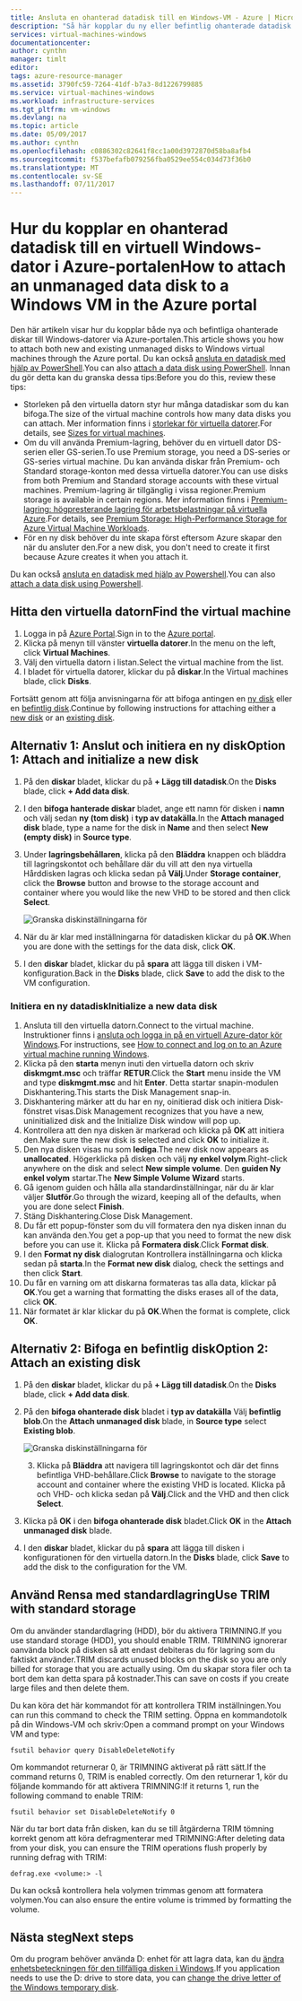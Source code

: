 ```yaml
---
title: Ansluta en ohanterad datadisk till en Windows-VM - Azure | Microsoft Docs
description: "Så här kopplar du ny eller befintlig ohanterade datadisk till en virtuell Windows-dator i Azure-portalen med hjälp av Resource Manager-distributionsmodellen."
services: virtual-machines-windows
documentationcenter: 
author: cynthn
manager: timlt
editor: 
tags: azure-resource-manager
ms.assetid: 3790fc59-7264-41df-b7a3-8d1226799885
ms.service: virtual-machines-windows
ms.workload: infrastructure-services
ms.tgt_pltfrm: vm-windows
ms.devlang: na
ms.topic: article
ms.date: 05/09/2017
ms.author: cynthn
ms.openlocfilehash: c0886302c82641f8cc1a00d3972870d58ba8afb4
ms.sourcegitcommit: f537befafb079256fba0529ee554c034d73f36b0
ms.translationtype: MT
ms.contentlocale: sv-SE
ms.lasthandoff: 07/11/2017
---
```

# <a name="how-to-attach-an-unmanaged-data-disk-to-a-windows-vm-in-the-azure-portal"></a><span data-ttu-id="843d0-103">Hur du kopplar en ohanterad datadisk till en virtuell Windows-dator i Azure-portalen</span><span class="sxs-lookup"><span data-stu-id="843d0-103">How to attach an unmanaged data disk to a Windows VM in the Azure portal</span></span>

<span data-ttu-id="843d0-104">Den här artikeln visar hur du kopplar både nya och befintliga ohanterade diskar till Windows-datorer via Azure-portalen.</span><span class="sxs-lookup"><span data-stu-id="843d0-104">This article shows you how to attach both new and existing unmanaged disks to Windows virtual machines through the Azure portal.</span></span> <span data-ttu-id="843d0-105">Du kan också [ansluta en datadisk med hjälp av PowerShell](./attach-disk-ps.md).</span><span class="sxs-lookup"><span data-stu-id="843d0-105">You can also [attach a data disk using PowerShell](./attach-disk-ps.md).</span></span> <span data-ttu-id="843d0-106">Innan du gör detta kan du granska dessa tips:</span><span class="sxs-lookup"><span data-stu-id="843d0-106">Before you do this, review these tips:</span></span>

* <span data-ttu-id="843d0-107">Storleken på den virtuella datorn styr hur många datadiskar som du kan bifoga.</span><span class="sxs-lookup"><span data-stu-id="843d0-107">The size of the virtual machine controls how many data disks you can attach.</span></span> <span data-ttu-id="843d0-108">Mer information finns i [storlekar för virtuella datorer](sizes.md).</span><span class="sxs-lookup"><span data-stu-id="843d0-108">For details, see [Sizes for virtual machines](sizes.md).</span></span>
* <span data-ttu-id="843d0-109">Om du vill använda Premium-lagring, behöver du en virtuell dator DS-serien eller GS-serien.</span><span class="sxs-lookup"><span data-stu-id="843d0-109">To use Premium storage, you need a DS-series or GS-series virtual machine.</span></span> <span data-ttu-id="843d0-110">Du kan använda diskar från Premium- och Standard storage-konton med dessa virtuella datorer.</span><span class="sxs-lookup"><span data-stu-id="843d0-110">You can use disks from both Premium and Standard storage accounts with these virtual machines.</span></span> <span data-ttu-id="843d0-111">Premium-lagring är tillgänglig i vissa regioner.</span><span class="sxs-lookup"><span data-stu-id="843d0-111">Premium storage is available in certain regions.</span></span> <span data-ttu-id="843d0-112">Mer information finns i [Premium-lagring: högpresterande lagring för arbetsbelastningar på virtuella Azure](../../storage/storage-premium-storage.md?toc=%2fazure%2fvirtual-machines%2fwindows%2ftoc.json).</span><span class="sxs-lookup"><span data-stu-id="843d0-112">For details, see [Premium Storage: High-Performance Storage for Azure Virtual Machine Workloads](../../storage/storage-premium-storage.md?toc=%2fazure%2fvirtual-machines%2fwindows%2ftoc.json).</span></span>
* <span data-ttu-id="843d0-113">För en ny disk behöver du inte skapa först eftersom Azure skapar den när du ansluter den.</span><span class="sxs-lookup"><span data-stu-id="843d0-113">For a new disk, you don't need to create it first because Azure creates it when you attach it.</span></span>


<span data-ttu-id="843d0-114">Du kan också [ansluta en datadisk med hjälp av Powershell](attach-disk-ps.md).</span><span class="sxs-lookup"><span data-stu-id="843d0-114">You can also [attach a data disk using Powershell](attach-disk-ps.md).</span></span>


## <a name="find-the-virtual-machine"></a><span data-ttu-id="843d0-115">Hitta den virtuella datorn</span><span class="sxs-lookup"><span data-stu-id="843d0-115">Find the virtual machine</span></span>
1. <span data-ttu-id="843d0-116">Logga in på [Azure Portal](https://portal.azure.com/).</span><span class="sxs-lookup"><span data-stu-id="843d0-116">Sign in to the [Azure portal](https://portal.azure.com/).</span></span>
2. <span data-ttu-id="843d0-117">Klicka på menyn till vänster **virtuella datorer**.</span><span class="sxs-lookup"><span data-stu-id="843d0-117">In the menu on the left, click **Virtual Machines**.</span></span>
3. <span data-ttu-id="843d0-118">Välj den virtuella datorn i listan.</span><span class="sxs-lookup"><span data-stu-id="843d0-118">Select the virtual machine from the list.</span></span>
4. <span data-ttu-id="843d0-119">I bladet för virtuella datorer, klickar du på **diskar**.</span><span class="sxs-lookup"><span data-stu-id="843d0-119">In the Virtual machines blade, click **Disks**.</span></span>
   
<span data-ttu-id="843d0-120">Fortsätt genom att följa anvisningarna för att bifoga antingen en [ny disk](#option-1-attach-a-new-disk) eller en [befintlig disk](#option-2-attach-an-existing-disk).</span><span class="sxs-lookup"><span data-stu-id="843d0-120">Continue by following instructions for attaching either a [new disk](#option-1-attach-a-new-disk) or an [existing disk](#option-2-attach-an-existing-disk).</span></span>

## <a name="option-1-attach-and-initialize-a-new-disk"></a><span data-ttu-id="843d0-121">Alternativ 1: Anslut och initiera en ny disk</span><span class="sxs-lookup"><span data-stu-id="843d0-121">Option 1: Attach and initialize a new disk</span></span>
1. <span data-ttu-id="843d0-122">På den **diskar** bladet, klickar du på **+ Lägg till datadisk**.</span><span class="sxs-lookup"><span data-stu-id="843d0-122">On the **Disks** blade, click **+ Add data disk**.</span></span>
2. <span data-ttu-id="843d0-123">I den **bifoga hanterade diskar** bladet, ange ett namn för disken i **namn** och välj sedan **ny (tom disk)** i **typ av datakälla**.</span><span class="sxs-lookup"><span data-stu-id="843d0-123">In the **Attach managed disk** blade, type a name for the disk in **Name** and then select **New (empty disk)** in **Source type**.</span></span>
3. <span data-ttu-id="843d0-124">Under **lagringsbehållaren**, klicka på den **Bläddra** knappen och bläddra till lagringskontot och behållare där du vill att den nya virtuella Hårddisken lagras och klicka sedan på **Välj**.</span><span class="sxs-lookup"><span data-stu-id="843d0-124">Under **Storage container**, click the **Browse** button and browse to the storage account and container where you would like the new VHD to be stored and then click **Select**.</span></span> 
  
   ![Granska diskinställningarna för](./media/attach-disk-portal/attach-empty-unmanaged.png)
   
3. <span data-ttu-id="843d0-126">När du är klar med inställningarna för datadisken klickar du på **OK**.</span><span class="sxs-lookup"><span data-stu-id="843d0-126">When you are done with the settings for the data disk, click **OK**.</span></span>
4. <span data-ttu-id="843d0-127">I den **diskar** bladet, klickar du på **spara** att lägga till disken i VM-konfiguration.</span><span class="sxs-lookup"><span data-stu-id="843d0-127">Back in the **Disks** blade, click **Save** to add the disk to the VM configuration.</span></span>


### <a name="initialize-a-new-data-disk"></a><span data-ttu-id="843d0-128">Initiera en ny datadisk</span><span class="sxs-lookup"><span data-stu-id="843d0-128">Initialize a new data disk</span></span>

1. <span data-ttu-id="843d0-129">Ansluta till den virtuella datorn.</span><span class="sxs-lookup"><span data-stu-id="843d0-129">Connect to the virtual machine.</span></span> <span data-ttu-id="843d0-130">Instruktioner finns i [ansluta och logga in på en virtuell Azure-dator kör Windows](connect-logon.md?toc=%2fazure%2fvirtual-machines%2fwindows%2ftoc.json).</span><span class="sxs-lookup"><span data-stu-id="843d0-130">For instructions, see [How to connect and log on to an Azure virtual machine running Windows](connect-logon.md?toc=%2fazure%2fvirtual-machines%2fwindows%2ftoc.json).</span></span>
1. <span data-ttu-id="843d0-131">Klicka på den **starta** menyn inuti den virtuella datorn och skriv **diskmgmt.msc** och träffar **RETUR**.</span><span class="sxs-lookup"><span data-stu-id="843d0-131">Click the **Start** menu inside the VM and type **diskmgmt.msc** and hit **Enter**.</span></span> <span data-ttu-id="843d0-132">Detta startar snapin-modulen Diskhantering.</span><span class="sxs-lookup"><span data-stu-id="843d0-132">This starts the Disk Management snap-in.</span></span>
2. <span data-ttu-id="843d0-133">Diskhantering märker att du har en ny, oinitierad disk och initiera Disk-fönstret visas.</span><span class="sxs-lookup"><span data-stu-id="843d0-133">Disk Management recognizes that you have a new, uninitialized disk and the Initialize Disk window will pop up.</span></span>
3. <span data-ttu-id="843d0-134">Kontrollera att den nya disken är markerad och klicka på **OK** att initiera den.</span><span class="sxs-lookup"><span data-stu-id="843d0-134">Make sure the new disk is selected and click **OK** to initialize it.</span></span>
4. <span data-ttu-id="843d0-135">Den nya disken visas nu som **lediga**.</span><span class="sxs-lookup"><span data-stu-id="843d0-135">The new disk now appears as **unallocated**.</span></span> <span data-ttu-id="843d0-136">Högerklicka på disken och välj **ny enkel volym**.</span><span class="sxs-lookup"><span data-stu-id="843d0-136">Right-click anywhere on the disk and select **New simple volume**.</span></span> <span data-ttu-id="843d0-137">Den **guiden Ny enkel volym** startar.</span><span class="sxs-lookup"><span data-stu-id="843d0-137">The **New Simple Volume Wizard** starts.</span></span>
5. <span data-ttu-id="843d0-138">Gå igenom guiden och hålla alla standardinställningar, när du är klar väljer **Slutför**.</span><span class="sxs-lookup"><span data-stu-id="843d0-138">Go through the wizard, keeping all of the defaults, when you are done select **Finish**.</span></span>
6. <span data-ttu-id="843d0-139">Stäng Diskhantering.</span><span class="sxs-lookup"><span data-stu-id="843d0-139">Close Disk Management.</span></span>
7. <span data-ttu-id="843d0-140">Du får ett popup-fönster som du vill formatera den nya disken innan du kan använda den.</span><span class="sxs-lookup"><span data-stu-id="843d0-140">You get a pop-up that you need to format the new disk before you can use it.</span></span> <span data-ttu-id="843d0-141">Klicka på **Formatera disk**.</span><span class="sxs-lookup"><span data-stu-id="843d0-141">Click **Format disk**.</span></span>
8. <span data-ttu-id="843d0-142">I den **Format ny disk** dialogrutan Kontrollera inställningarna och klicka sedan på **starta**.</span><span class="sxs-lookup"><span data-stu-id="843d0-142">In the **Format new disk** dialog, check the settings and then click **Start**.</span></span>
9. <span data-ttu-id="843d0-143">Du får en varning om att diskarna formateras tas alla data, klickar på **OK**.</span><span class="sxs-lookup"><span data-stu-id="843d0-143">You get a warning that formatting the disks erases all of the data, click **OK**.</span></span>
10. <span data-ttu-id="843d0-144">När formatet är klar klickar du på **OK**.</span><span class="sxs-lookup"><span data-stu-id="843d0-144">When the format is complete, click **OK**.</span></span>


## <a name="option-2-attach-an-existing-disk"></a><span data-ttu-id="843d0-145">Alternativ 2: Bifoga en befintlig disk</span><span class="sxs-lookup"><span data-stu-id="843d0-145">Option 2: Attach an existing disk</span></span>
1. <span data-ttu-id="843d0-146">På den **diskar** bladet, klickar du på **+ Lägg till datadisk**.</span><span class="sxs-lookup"><span data-stu-id="843d0-146">On the **Disks** blade, click **+ Add data disk**.</span></span>
2. <span data-ttu-id="843d0-147">På den **bifoga ohanterade disk** bladet i **typ av datakälla** Välj **befintlig blob**.</span><span class="sxs-lookup"><span data-stu-id="843d0-147">On the **Attach unmanaged disk** blade, in **Source type** select **Existing blob**.</span></span>

    ![Granska diskinställningarna för](./media/attach-disk-portal/attach-existing-unmanaged.png)

    3. <span data-ttu-id="843d0-149">Klicka på **Bläddra** att navigera till lagringskontot och där det finns befintliga VHD-behållare.</span><span class="sxs-lookup"><span data-stu-id="843d0-149">Click **Browse** to navigate to the storage account and container where the existing VHD is located.</span></span> <span data-ttu-id="843d0-150">Klicka på och VHD- och klicka sedan på **Välj**.</span><span class="sxs-lookup"><span data-stu-id="843d0-150">Click and the VHD and then click **Select**.</span></span>
4. <span data-ttu-id="843d0-151">Klicka på **OK** i den **bifoga ohanterade disk** bladet.</span><span class="sxs-lookup"><span data-stu-id="843d0-151">Click **OK** in the **Attach unmanaged disk** blade.</span></span>
5. <span data-ttu-id="843d0-152">I den **diskar** bladet, klickar du på **spara** att lägga till disken i konfigurationen för den virtuella datorn.</span><span class="sxs-lookup"><span data-stu-id="843d0-152">In the **Disks** blade, click **Save** to add the disk to the configuration for the VM.</span></span>
   


## <a name="use-trim-with-standard-storage"></a><span data-ttu-id="843d0-153">Använd Rensa med standardlagring</span><span class="sxs-lookup"><span data-stu-id="843d0-153">Use TRIM with standard storage</span></span>

<span data-ttu-id="843d0-154">Om du använder standardlagring (HDD), bör du aktivera TRIMNING.</span><span class="sxs-lookup"><span data-stu-id="843d0-154">If you use standard storage (HDD), you should enable TRIM.</span></span> <span data-ttu-id="843d0-155">TRIMNING ignorerar oanvända block på disken så att endast debiteras du för lagring som du faktiskt använder.</span><span class="sxs-lookup"><span data-stu-id="843d0-155">TRIM discards unused blocks on the disk so you are only billed for storage that you are actually using.</span></span> <span data-ttu-id="843d0-156">Om du skapar stora filer och ta bort dem kan detta spara på kostnader.</span><span class="sxs-lookup"><span data-stu-id="843d0-156">This can save on costs if you create large files and then delete them.</span></span> 

<span data-ttu-id="843d0-157">Du kan köra det här kommandot för att kontrollera TRIM inställningen.</span><span class="sxs-lookup"><span data-stu-id="843d0-157">You can run this command to check the TRIM setting.</span></span> <span data-ttu-id="843d0-158">Öppna en kommandotolk på din Windows-VM och skriv:</span><span class="sxs-lookup"><span data-stu-id="843d0-158">Open a command prompt on your Windows VM and type:</span></span>

```
fsutil behavior query DisableDeleteNotify
```

<span data-ttu-id="843d0-159">Om kommandot returnerar 0, är TRIMNING aktiverat på rätt sätt.</span><span class="sxs-lookup"><span data-stu-id="843d0-159">If the command returns 0, TRIM is enabled correctly.</span></span> <span data-ttu-id="843d0-160">Om den returnerar 1, kör du följande kommando för att aktivera TRIMNING:</span><span class="sxs-lookup"><span data-stu-id="843d0-160">If it returns 1, run the following command to enable TRIM:</span></span>
```
fsutil behavior set DisableDeleteNotify 0
```

<span data-ttu-id="843d0-161">När du tar bort data från disken, kan du se till åtgärderna TRIM tömning korrekt genom att köra defragmenterar med TRIMNING:</span><span class="sxs-lookup"><span data-stu-id="843d0-161">After deleting data from your disk, you can ensure the TRIM operations flush properly by running defrag with TRIM:</span></span>

```
defrag.exe <volume:> -l
```

<span data-ttu-id="843d0-162">Du kan också kontrollera hela volymen trimmas genom att formatera volymen.</span><span class="sxs-lookup"><span data-stu-id="843d0-162">You can also ensure the entire volume is trimmed by formatting the volume.</span></span>


## <a name="next-steps"></a><span data-ttu-id="843d0-163">Nästa steg</span><span class="sxs-lookup"><span data-stu-id="843d0-163">Next steps</span></span>
<span data-ttu-id="843d0-164">Om du program behöver använda D: enhet för att lagra data, kan du [ändra enhetsbeteckningen för den tillfälliga disken i Windows](change-drive-letter.md?toc=%2fazure%2fvirtual-machines%2fwindows%2fclassic%2ftoc.json).</span><span class="sxs-lookup"><span data-stu-id="843d0-164">If you application needs to use the D: drive to store data, you can [change the drive letter of the Windows temporary disk](change-drive-letter.md?toc=%2fazure%2fvirtual-machines%2fwindows%2fclassic%2ftoc.json).</span></span>

